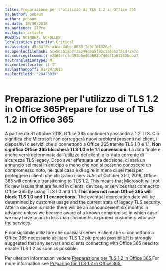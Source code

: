 ```yaml
---
title: Preparazione per l'utilizzo di TLS 1.2 in Office 365
ms.author: pebaum
author: pebaum
ms.date: 10/30/2018
ms.audience: ITPro
ms.topic: article
ROBOTS: NOINDEX, NOFOLLOW
localization_priority: Critical
ms.assetid: d5c84f5c-a3ca-4abd-8633-7e9ff01328a9
ms.openlocfilehash: 5ce5d5b1ab7f35249d0a5f92c5a0e62f5cd72a7c
ms.sourcegitcommit: e2864efcfb493b6e46b662b746661a61232bdba7
ms.translationtype: MT
ms.contentlocale: it-IT
ms.lasthandoff: 01/24/2019
ms.locfileid: "29476039"
---
```

# <a name="prepare-for-use-of-tls-12-in-office-365"></a><span data-ttu-id="65b9a-102">Preparazione per l'utilizzo di TLS 1.2 in Office 365</span><span class="sxs-lookup"><span data-stu-id="65b9a-102">Prepare for use of TLS 1.2 in Office 365</span></span>

<span data-ttu-id="65b9a-p101">A partire da 31 ottobre 2018, Office 365 continuerà passando a 1.2 TLS. Ciò significa che Microsoft non correggerà nuovi problemi presenti nel client, i dispositivi o servizi che si connettono a Office 365 tramite TLS 1.0 e 1.1. **Non significa Office 365 bloccherà TLS 1.0 e le 1.1 connessioni.** La data finale è anche verrà determinata dall'utilizzo dei clienti e lo stato corrente di sicurezza TLS legacy. Dopo aver effettuata una decisione, ci sarà un annuncio sei mesi in anticipo a meno che non si possono conoscere un compromesso noto, nel qual caso è di agire in meno di sei mesi per proteggere i clienti che utilizzano i servizi.</span><span class="sxs-lookup"><span data-stu-id="65b9a-p101">As of October 31st, 2018, Office 365 will continue transitioning to TLS 1.2. This means that Microsoft will not fix new issues that are found in clients, devices, or services that connect to Office 365 by using TLS 1.0 and 1.1. **This does not mean Office 365 will block TLS 1.0 and 1.1 connections.** The eventual deprecation date will be determined by customer usage and the current state of legacy TLS security. After a decision is made, there will be an announcement six months in advance unless we become aware of a known compromise, in which case we may have to act in less than six months to protect customers who use the services.</span></span> 
  
<span data-ttu-id="65b9a-108">È consigliabile utilizzare che qualsiasi server e client che si connettono a Office 365 necessario abilitare TLS 1.2 più presto possibile.</span><span class="sxs-lookup"><span data-stu-id="65b9a-108">It is strongly suggested that any servers and clients connecting with Office 365 need to enable TLS 1.2 as soon as possible.</span></span>
  
<span data-ttu-id="65b9a-109">Per ulteriori informazioni vedere [Preparazione per TLS 1.2 in Office 365.](https://support.microsoft.com/help/4057306/preparing-for-tls-1-2-in-office-365)</span><span class="sxs-lookup"><span data-stu-id="65b9a-109">For more information see [Preparing for TLS 1.2 in Office 365.](https://support.microsoft.com/help/4057306/preparing-for-tls-1-2-in-office-365)</span></span>
  

